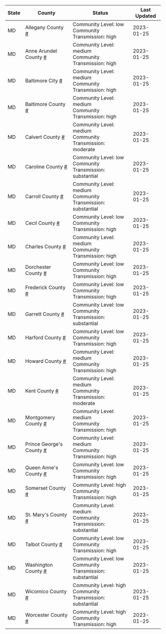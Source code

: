 State | County | Status | Last Updated
--- | --- | --- | --- 
MD | Allegany County <a href="#allegany_county">#</a> | <a name="allegany_county"></a>Community Level: low<br/>Community Transmission: high | 2023-01-25
MD | Anne Arundel County <a href="#anne_arundel_county">#</a> | <a name="anne_arundel_county"></a>Community Level: medium<br/>Community Transmission: high | 2023-01-25
MD | Baltimore City <a href="#baltimore_city">#</a> | <a name="baltimore_city"></a>Community Level: medium<br/>Community Transmission: high | 2023-01-25
MD | Baltimore County <a href="#baltimore_county">#</a> | <a name="baltimore_county"></a>Community Level: medium<br/>Community Transmission: high | 2023-01-25
MD | Calvert County <a href="#calvert_county">#</a> | <a name="calvert_county"></a>Community Level: medium<br/>Community Transmission: moderate | 2023-01-25
MD | Caroline County <a href="#caroline_county">#</a> | <a name="caroline_county"></a>Community Level: low<br/>Community Transmission: substantial | 2023-01-25
MD | Carroll County <a href="#carroll_county">#</a> | <a name="carroll_county"></a>Community Level: medium<br/>Community Transmission: substantial | 2023-01-25
MD | Cecil County <a href="#cecil_county">#</a> | <a name="cecil_county"></a>Community Level: low<br/>Community Transmission: high | 2023-01-25
MD | Charles County <a href="#charles_county">#</a> | <a name="charles_county"></a>Community Level: medium<br/>Community Transmission: high | 2023-01-25
MD | Dorchester County <a href="#dorchester_county">#</a> | <a name="dorchester_county"></a>Community Level: low<br/>Community Transmission: high | 2023-01-25
MD | Frederick County <a href="#frederick_county">#</a> | <a name="frederick_county"></a>Community Level: low<br/>Community Transmission: high | 2023-01-25
MD | Garrett County <a href="#garrett_county">#</a> | <a name="garrett_county"></a>Community Level: low<br/>Community Transmission: substantial | 2023-01-25
MD | Harford County <a href="#harford_county">#</a> | <a name="harford_county"></a>Community Level: low<br/>Community Transmission: high | 2023-01-25
MD | Howard County <a href="#howard_county">#</a> | <a name="howard_county"></a>Community Level: medium<br/>Community Transmission: high | 2023-01-25
MD | Kent County <a href="#kent_county">#</a> | <a name="kent_county"></a>Community Level: medium<br/>Community Transmission: moderate | 2023-01-25
MD | Montgomery County <a href="#montgomery_county">#</a> | <a name="montgomery_county"></a>Community Level: medium<br/>Community Transmission: high | 2023-01-25
MD | Prince George's County <a href="#prince_george's_county">#</a> | <a name="prince_george's_county"></a>Community Level: medium<br/>Community Transmission: high | 2023-01-25
MD | Queen Anne's County <a href="#queen_anne's_county">#</a> | <a name="queen_anne's_county"></a>Community Level: low<br/>Community Transmission: high | 2023-01-25
MD | Somerset County <a href="#somerset_county">#</a> | <a name="somerset_county"></a>Community Level: high<br/>Community Transmission: high | 2023-01-25
MD | St. Mary's County <a href="#st._mary's_county">#</a> | <a name="st._mary's_county"></a>Community Level: medium<br/>Community Transmission: substantial | 2023-01-25
MD | Talbot County <a href="#talbot_county">#</a> | <a name="talbot_county"></a>Community Level: low<br/>Community Transmission: high | 2023-01-25
MD | Washington County <a href="#washington_county">#</a> | <a name="washington_county"></a>Community Level: low<br/>Community Transmission: substantial | 2023-01-25
MD | Wicomico County <a href="#wicomico_county">#</a> | <a name="wicomico_county"></a>Community Level: high<br/>Community Transmission: substantial | 2023-01-25
MD | Worcester County <a href="#worcester_county">#</a> | <a name="worcester_county"></a>Community Level: high<br/>Community Transmission: high | 2023-01-25
